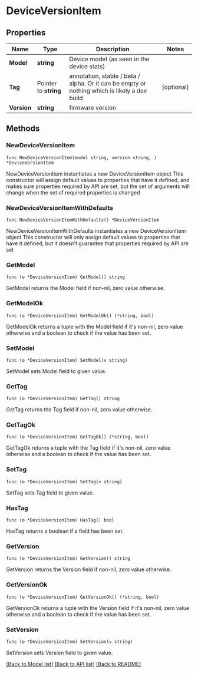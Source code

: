 # DeviceVersionItem

## Properties

Name | Type | Description | Notes
------------ | ------------- | ------------- | -------------
**Model** | **string** | Device model (as seen in the device stats) | 
**Tag** | Pointer to **string** | annotation, stable / beta / alpha. Or it can be empty or nothing which is likely a dev build | [optional] 
**Version** | **string** | firmware version | 

## Methods

### NewDeviceVersionItem

`func NewDeviceVersionItem(model string, version string, ) *DeviceVersionItem`

NewDeviceVersionItem instantiates a new DeviceVersionItem object
This constructor will assign default values to properties that have it defined,
and makes sure properties required by API are set, but the set of arguments
will change when the set of required properties is changed

### NewDeviceVersionItemWithDefaults

`func NewDeviceVersionItemWithDefaults() *DeviceVersionItem`

NewDeviceVersionItemWithDefaults instantiates a new DeviceVersionItem object
This constructor will only assign default values to properties that have it defined,
but it doesn't guarantee that properties required by API are set

### GetModel

`func (o *DeviceVersionItem) GetModel() string`

GetModel returns the Model field if non-nil, zero value otherwise.

### GetModelOk

`func (o *DeviceVersionItem) GetModelOk() (*string, bool)`

GetModelOk returns a tuple with the Model field if it's non-nil, zero value otherwise
and a boolean to check if the value has been set.

### SetModel

`func (o *DeviceVersionItem) SetModel(v string)`

SetModel sets Model field to given value.


### GetTag

`func (o *DeviceVersionItem) GetTag() string`

GetTag returns the Tag field if non-nil, zero value otherwise.

### GetTagOk

`func (o *DeviceVersionItem) GetTagOk() (*string, bool)`

GetTagOk returns a tuple with the Tag field if it's non-nil, zero value otherwise
and a boolean to check if the value has been set.

### SetTag

`func (o *DeviceVersionItem) SetTag(v string)`

SetTag sets Tag field to given value.

### HasTag

`func (o *DeviceVersionItem) HasTag() bool`

HasTag returns a boolean if a field has been set.

### GetVersion

`func (o *DeviceVersionItem) GetVersion() string`

GetVersion returns the Version field if non-nil, zero value otherwise.

### GetVersionOk

`func (o *DeviceVersionItem) GetVersionOk() (*string, bool)`

GetVersionOk returns a tuple with the Version field if it's non-nil, zero value otherwise
and a boolean to check if the value has been set.

### SetVersion

`func (o *DeviceVersionItem) SetVersion(v string)`

SetVersion sets Version field to given value.



[[Back to Model list]](../README.md#documentation-for-models) [[Back to API list]](../README.md#documentation-for-api-endpoints) [[Back to README]](../README.md)



